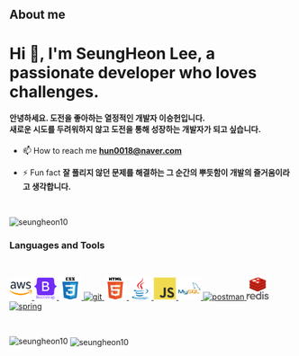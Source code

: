 ## About me

<h1 align="left">Hi 👋, I'm SeungHeon Lee, a passionate developer who loves challenges.</h1>
<h4 align="left">안녕하세요. 도전을 좋아하는 열정적인 개발자 이승헌입니다. <br>새로운 시도를 두려워하지 않고 도전을 통해 성장하는 개발자가 되고 싶습니다.</h4>


- 📫 How to reach me **hun0018@naver.com**

- ⚡ Fun fact **잘 풀리지 않던 문제를 해결하는 그 순간의 뿌듯함이 개발의 즐거움이라고 생각합니다.**

<br>
<p align="left"> <img src="https://komarev.com/ghpvc/?username=seungheon10&label=Profile%20views&color=0e75b6&style=flat" alt="seungheon10" /> </p>
<h3 align="left">Languages and Tools</h3>
<br>
<p align="left"> <a href="https://aws.amazon.com" target="_blank" rel="noreferrer"> <img src="https://raw.githubusercontent.com/devicons/devicon/master/icons/amazonwebservices/amazonwebservices-original-wordmark.svg" alt="aws" width="40" height="40"/> </a> <a href="https://getbootstrap.com" target="_blank" rel="noreferrer"> <img src="https://raw.githubusercontent.com/devicons/devicon/master/icons/bootstrap/bootstrap-plain-wordmark.svg" alt="bootstrap" width="40" height="40"/> </a> <a href="https://www.w3schools.com/css/" target="_blank" rel="noreferrer"> <img src="https://raw.githubusercontent.com/devicons/devicon/master/icons/css3/css3-original-wordmark.svg" alt="css3" width="40" height="40"/> </a> <a href="https://git-scm.com/" target="_blank" rel="noreferrer"> <img src="https://www.vectorlogo.zone/logos/git-scm/git-scm-icon.svg" alt="git" width="40" height="40"/> </a> <a href="https://www.w3.org/html/" target="_blank" rel="noreferrer"> <img src="https://raw.githubusercontent.com/devicons/devicon/master/icons/html5/html5-original-wordmark.svg" alt="html5" width="40" height="40"/> </a> <a href="https://www.java.com" target="_blank" rel="noreferrer"> <img src="https://raw.githubusercontent.com/devicons/devicon/master/icons/java/java-original.svg" alt="java" width="40" height="40"/> </a> <a href="https://developer.mozilla.org/en-US/docs/Web/JavaScript" target="_blank" rel="noreferrer"> <img src="https://raw.githubusercontent.com/devicons/devicon/master/icons/javascript/javascript-original.svg" alt="javascript" width="40" height="40"/> </a> <a href="https://www.mysql.com/" target="_blank" rel="noreferrer"> <img src="https://raw.githubusercontent.com/devicons/devicon/master/icons/mysql/mysql-original-wordmark.svg" alt="mysql" width="40" height="40"/> </a> <a href="https://postman.com" target="_blank" rel="noreferrer"> <img src="https://www.vectorlogo.zone/logos/getpostman/getpostman-icon.svg" alt="postman" width="40" height="40"/> </a> <a href="https://redis.io" target="_blank" rel="noreferrer"> <img src="https://raw.githubusercontent.com/devicons/devicon/master/icons/redis/redis-original-wordmark.svg" alt="redis" width="40" height="40"/> </a> <a href="https://spring.io/" target="_blank" rel="noreferrer"> <img src="https://www.vectorlogo.zone/logos/springio/springio-icon.svg" alt="spring" width="40" height="40"/> </a> </p>
<br>

<p><img align="left" src="https://github-readme-stats.vercel.app/api/top-langs?username=seungheon10&show_icons=true&locale=en&layout=compact" alt="seungheon10" /></p>

<p>&nbsp;<img align="center" src="https://github-readme-stats.vercel.app/api?username=seungheon10&show_icons=true&locale=en&hide_rank=true" alt="seungheon10" /></p>
